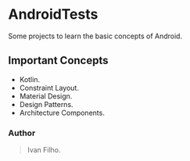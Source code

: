 # AndroidTests
Some projects to learn the basic concepts of Android.

## Important Concepts
* Kotlin.
* Constraint Layout.
* Material Design.
* Design Patterns.
* Architecture Components.

### Author
> Ivan Filho.
